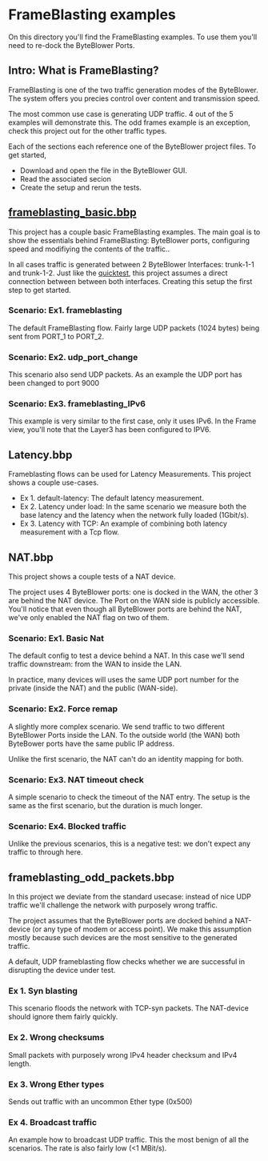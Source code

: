 #  FrameBlasting examples

On this directory you'll find the FrameBlasting examples. To use them you'll need 
to re-dock the ByteBlower Ports. 

## Intro: What is FrameBlasting?

FrameBlasting is one of the two traffic generation modes of the ByteBlower. The system
offers you precies control over content and transmission speed.

The most common use case is generating UDP traffic. 4 out of the 5 examples will demonstrate 
this. The odd frames example is an exception, check this project out for the other traffic types.

Each of the sections each reference one of the ByteBlower project files. To get started,
* Download and open the file in the ByteBlower GUI.
* Read the associated secion
* Create the setup and rerun the tests.

## <a id="raw-url" href="https://raw.githubusercontent.com/excentis/ByteBlower_GUI_examples/origin/documentation_cleanup/frameblasting/frameblasting_basic.bbp" download> frameblasting_basic.bbp </a>
This project has a couple basic FrameBlasting examples. The main goal is to show the essentials
behind FrameBlasting: ByteBlower ports, configuring speed and modifiying the contents of the traffic..

In all cases traffic is generated between 2 ByteBlower Interfaces: trunk-1-1 and trunk-1-2. Just like the 
[quicktest](https://setup.byteblower.com/setup.php?type=5100#using), this project assumes a direct
connection between between both interfaces. Creating this setup the first step to get started. 

### Scenario: Ex1. frameblasting
The default FrameBlasting flow. Fairly large UDP packets (1024 bytes) being sent from PORT_1 to PORT_2.

### Scenario: Ex2. udp_port_change
This scenario also send UDP packets. As an example the UDP port has been changed to port 9000

### Scenario: Ex3. frameblasting_IPv6
This example is very similar to the first case, only it uses IPv6. In the Frame
view, you'll note that the Layer3 has been configured to IPV6.

## Latency.bbp
Frameblasting flows can be used for Latency Measurements. This project shows
a couple use-cases.

* Ex 1. default-latency: The default latency measurement.
* Ex 2. Latency under load: In the same scenario we measure both the base latency and the latency when the network fully loaded (1Gbit/s).
* Ex 3. Latency with TCP: An example of combining both latency measurement with a Tcp flow. 

## NAT.bbp

This project shows a couple tests of a NAT device. 

The project uses 4 ByteBlower ports: one is docked in the WAN, the other 3 are
behind the NAT device. The Port on the WAN side is publicly accessible.
You'll notice that even though all ByteBlower ports are behind the NAT, we've only
enabled the NAT flag on two of them.


### Scenario: Ex1. Basic Nat
The default config to test a device behind a NAT. In this case we'll send traffic
downstream: from the WAN to inside the LAN. 

In practice, many devices will uses the same UDP port number for the private
(inside the NAT) and the public (WAN-side).

### Scenario: Ex2. Force remap
A slightly more complex scenario. We send traffic to two different ByteBlower
Ports inside the LAN. To the outside world (the WAN) both ByteBower ports have
the same public IP address.

Unlike the first scenario, the NAT can't do an identity mapping for both.

### Scenario: Ex3. NAT timeout check
A simple scenario to check the timeout of the NAT entry. The setup is the same
as the first scenario, but the duration is much longer.

### Scenario: Ex4. Blocked traffic
Unlike the previous scenarios, this is a negative test: we don't expect any
traffic to through here.

## frameblasting_odd_packets.bbp
In this project we deviate from the standard usecase: instead of nice UDP
traffic we'll challenge the network with purposely wrong traffic.

The project assumes that the ByteBlower ports are docked behind a NAT-device
(or any type of modem or access point). We make this assumption mostly because
such devices are the most sensitive to the generated traffic.

A default, UDP frameblasting flow checks whether we are successful in disrupting the
device under test.

### Ex 1. Syn blasting
This scenario floods the network with TCP-syn packets. The NAT-device should ignore them fairly quickly.

### Ex 2. Wrong checksums
Small packets with purposely wrong IPv4 header checksum and IPv4 length.

### Ex 3. Wrong Ether types
Sends out traffic with an uncommon Ether type (0x500)

### Ex 4. Broadcast traffic
An example how to broadcast UDP traffic. This the most benign of all the
scenarios. The rate is also fairly low (<1 MBit/s).



